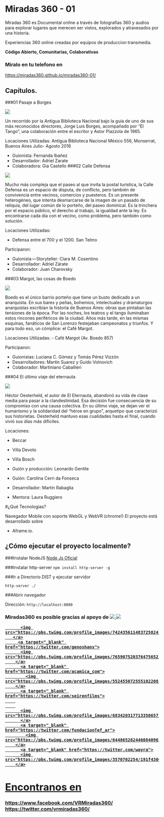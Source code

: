 
#  Miradas 360 - 01 

Miradas 360 es Documental online a través de fotografías 360 y audios para explorar lugares que merecen ser vistos, explorados y atravesados por una historia.

Experiencias 360 online creadas por equipos de produccion transmedia.

<strong> Código Abierto, Comunitarias, Colaborativas</strong>

### Miralo en tu telefono en
https://miradas360.github.io/miradas360-01/



## Capítulos.

###01 Pasaje a Borges

<img class="wow fadeIn" src="https://miradas360.github.io/miradas360-01//images/posters/01-borges.png">

<p>Un recorrido por la Antigua Biblioteca Nacional bajo la guía de uno de sus más reconocidos directores, Jorge Luis Borges, acompañado por “El Tango”, una colaboración entre el escritor y Astor Piazzola de 1965.</p>
Locaciones Utilizadas:
Antigua Biblioteca Nacional
México 556, Monserrat, Buenos Aires
Julio- Agosto 2016

- Guionista: Fernanda Ibañez
- Desarrollador: Adriel Zarate
- Colaboradora: Gia Castello
###02 Calle Defensa

<img class="wow fadeIn" src="https://miradas360.github.io/miradas360-01//images/posters/02-santelmo.jpg">

<p>Mucho más compleja que el paseo al que invita la postal turística, la Calle Defensa es un espacio de disputa, de conflicto, pero también de convivencia entre vecinos, comercios y puesteros. Es un presente heterogéneo, que intenta desmarcarse de la imagen de un pasado de reliquia, del lugar común de lo porteño, del paseo dominical. Es la trinchera por el espacio público, el derecho al trabajo, la igualdad ante la ley. Es encontrarse cada día con el vecino, como problema, pero también como solución. </p>

Locaciones Utilizadas:
- Defensa entre el 700 y el 1200. San Telmo

Participaron:

- Guionista — Storyteller: Clara M. Cosentino
- Desarrollador: Adriel Zárate
- Colaborador: Juan Charovsky

###03 Margot, las cosas de Boedo

<img class="wow fadeIn" src="https://miradas360.github.io/miradas360-01//images/posters/03-margot.jpg">

<p>Boedo es el único barrio porteño que tiene un busto dedicado a un anarquista. En sus bares y peñas, bohemios, intelectuales y dramaturgos anarquistas escribían la historia de Buenos Aires: obras que pintaban las tensiones de la época. Por las noches, los teatros y el tango iluminaban estos rincones periféricos de la ciudad. Años más tarde, en las mismas esquinas, fanáticos de San Lorenzo festejaban campeonatos y triunfos. Y para todo eso, un cómplice: el Café Margot.</p>
Locaciones Utilizadas: 
- Café Margot (Av. Boedo 857)

Participaron:
- Guionistas: Luciana C. Gómez y Tomás Pérez Vizzón
- Desarrolladores: Martín Suarez y Guido Volnovich
- Colaborador: Martiniano Caballieri

###04 El último viaje del eternauta

<img class="wow fadeIn" src="https://miradas360.github.io/miradas360-01//images/posters/04-eternauta.jpg">

<p> Héctor Oesterheld, el autor de El Eternauta, abandonó su vida de clase media para pasar a la clandestinidad. Esa decisión fue consecuencia de su compromiso con una causa colectiva.
En su último viaje, se dejan ver el humanismo y la solidaridad del “héroe en grupo”, arquetipo que caracterizó sus historietas. Oesterheld mantuvo esas cualidades hasta el final, cuando vivió sus días más difíciles.</p>

Locaciones:
- Beccar
- Villa Devoto
- Villa Bosch

- Guión y producción: Leonardo Gentile
- Guión: Carolina Cerri da Fonseca
- Desarrollador: Martín Rabaglia
- Mentora: Laura Ruggiero



#¿Qué Tecnologias?

Navegador Mobile con soporte  WebGL y WebVR (chrome!)
El proyecto está desarrollado sobre 
- Aframe.io.

## ¿Cómo ejecutar el proyecto localmente?
 
###Instalar NodeJS
[Node Js Oficial](http://nodejs.org)


###Instalar http-server
`npm install http-server -g`

###Ir a Directorio DIST y ejecutar servidor


`http-server ./`

###Abrir navegador 

Dirección: `http://localhost:8080`


<h3> Miradas360 es posible gracias al apoyo de 
          <a target="_blank" href="https://twitter.com/HacksHackersBA">
          <img src="https://pbs.twimg.com/profile_images/742680944629428224/Ndm9xp-y.jpg">
        </a>
        <a target="_blank" href="https://twitter.com/humalatam">
          <img src="https://pbs.twimg.com/profile_images/768097197325942790/RWUqoLlm.jpg">
        </a>
        <a target="_blank" href="https://twitter.com/divearg">
        
          <img src="https://pbs.twimg.com/profile_images/742435611483725824/YJT6FiBB.jpg">
       </a>
         <a target="_blank" href="https://twitter.com/genoshans">
          <img src="https://pbs.twimg.com/profile_images/765907520376475652/S_vOsCP7.jpg">
        </a>
          <a target="_blank" href="https://twitter.com/acamica_com">
            <img src="https://pbs.twimg.com/profile_images/552455072555102208/UUgmlIHz.png">
        </a>
          <a target="_blank" href="https://twitter.com/seirenfilms">
        
        
          <img src="https://pbs.twimg.com/profile_images/683420317713350657/crcEsD80.jpg">
          </a>
          <a target="_blank" href="https://twitter.com/fundacionTef_ar">
            <img src="https://pbs.twimg.com/profile_images/644865262446084096/kBLmsbGU.jpg">
        </a>
          <a target="_blank" href="https://twitter.com/wayra">
          <img src="https://pbs.twimg.com/profile_images/3570702254/191f4300a7fdac38f0b70c2d3be8e89a.jpeg">
        </a>
       

# Encontranos en 
https://www.facebook.com/VRMiradas360/
https://twitter.com/vrmiradas360/
